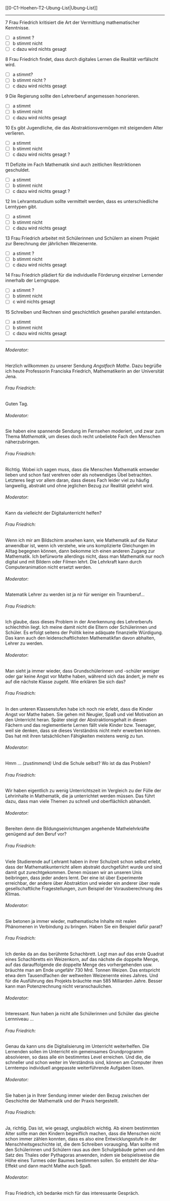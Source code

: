 [[0-C1-Hoehen-T2-Ubung-List|Ubung-List]]

---

7 Frau Friedrich kritisiert die Art der Vermittlung mathematischer Kenntnisse.  
- [ ] a stimmt ?  
- [ ] b stimmt nicht  
- [ ] c dazu wird nichts gesagt  

8 Frau Friedrich findet, dass durch digitales Lernen die Realität verfälscht wird.  
- [ ] a stimmt?
- [ ] b stimmt nicht ?
- [ ] c dazu wird nichts gesagt

9 Die Regierung sollte den Lehrerberuf angemessen honorieren.  
- [ ] a stimmt  
- [ ] b stimmt nicht 
- [ ] c dazu wird nichts gesagt  

10 Es gibt Jugendliche, die das Abstraktionsvermögen mit steigendem Alter verlieren.
- [ ] a stimmt  
- [ ] b stimmt nicht  
- [ ] c dazu wird nichts gesagt  ?

11 Defizite im Fach Mathematik sind auch zeitlichen Restriktionen geschuldet.  
- [ ] a stimmt 
- [ ] b stimmt nicht 
- [ ] c dazu wird nichts gesagt ?

12 Im Lehramtsstudium sollte vermittelt werden, dass es unterschiedliche Lerntypen gibt.  
- [ ] a stimmt  
- [ ] b stimmt nicht  
- [ ] c dazu wird nichts gesagt  

13 Frau Friedrich arbeitet mit Schülerinnen und Schülern an einem Projekt zur Berechnung der jährlichen Weizenernte.  
- [ ] a stimmt  ?
- [ ] b stimmt nicht  
- [ ] c dazu wird nichts gesagt  

14 Frau Friedrich plädiert für die individuelle Förderung einzelner Lernender innerhalb der Lerngruppe.  
- [ ] a stimmt  ?
- [ ] b stimmt nicht  
- [ ] c   wird nichts gesagt  

15 Schreiben und Rechnen sind geschichtlich gesehen parallel entstanden.  
- [ ] a stimmt  
- [ ] b stimmt nicht  
- [ ] c dazu wird nichts gesagt  

----

###### Moderator:  
Herzlich willkommen zu unserer Sendung *Angstfach Mathe*. Dazu begrüße ich heute Professorin Franciska Friedrich, Mathematikerin an der Universität Jena.  

###### Frau Friedrich:  
Guten Tag.  

###### Moderator:  
Sie haben eine spannende Sendung im Fernsehen moderiert, und zwar zum Thema *Mathematik*, um dieses doch recht unbeliebte Fach den Menschen näherzubringen.  

###### Frau Friedrich:  
Richtig. Wobei ich sagen muss, dass die Menschen Mathematik entweder lieben und schon fast verehren oder als notwendiges Übel betrachten. Letzteres liegt vor allem daran, dass dieses Fach leider viel zu häufig langweilig, abstrakt und ohne jeglichen Bezug zur Realität gelehrt wird.  

###### Moderator:  
Kann da vielleicht der Digitalunterricht helfen?  

###### Frau Friedrich:  
Wenn ich mir am Bildschirm ansehen kann, wie Mathematik auf die Natur anwendbar ist, wenn ich verstehe, wie uns komplizierte Gleichungen im Alltag begegnen können, dann bekomme ich einen anderen Zugang zur Mathematik. Ich befürworte allerdings nicht, dass man Mathematik nur noch digital und mit Bildern oder Filmen lehrt. Die Lehrkraft kann durch Computeranimation nicht ersetzt werden.  

###### Moderator:  
Matematik Lehrer zu werden ist ja nir für weniger ein Traumberuf...

###### Frau Friedrich:  
Ich glaube, dass dieses Problem in der Anerkennung des Lehrerberufs schlechthin liegt. Ich meine damit nicht die Eltern oder Schülerinnen und Schüler. Es erfolgt seitens der Politik keine adäquate finanzielle Würdigung. Das kann auch den leidenschaftlichsten Mathematikfan davon abhalten, Lehrer zu werden.  

###### Moderator:  
Man sieht ja immer wieder, dass Grundschülerinnen und -schüler weniger oder gar keine Angst vor Mathe haben, während sich das ändert, je mehr es auf die nächste Klasse zugeht. Wie erklären Sie sich das?  

###### Frau Friedrich:  
In den unteren Klassenstufen habe ich noch nie erlebt, dass die Kinder Angst vor Mathe haben. Sie gehen mit Neugier, Spaß und viel Motivation an den Unterricht heran. Später steigt der Abstraktionsgehalt in diesen Fächern und das reglementierte Lernen fällt viele Kinder bzw. Teenager, weil sie denken, dass sie dieses Verständnis nicht mehr erwerben können. Das hat mit ihren tatsächlichen Fähigkeiten meistens wenig zu tun.  

###### Moderator:  
Hmm ... *(zustimmend)* Und die Schule selbst? Wo ist da das Problem?  

###### Frau Friedrich:  
Wir haben eigentlich zu wenig Unterrichtszeit im Vergleich zu der Fülle der Lehrinhalte in Mathematik, die ja unterrichtet werden müssen. Das führt dazu, dass man viele Themen zu schnell und oberflächlich abhandelt.  

###### Moderator:  
Bereiten denn die Bildungseinrichtungen angehende Mathelehrkräfte genügend auf den Beruf vor?  

###### Frau Friedrich:  
Viele Studierende auf Lehramt haben in ihrer Schulzeit schon selbst erlebt, dass der Mathematikunterricht allem abstrakt durchgeführt wurde und sind damit gut zurechtgekommen. Denen müssen wir an unseren Unis beibringen, dass jeder anders lernt. Der eine ist über Experimente erreichbar, der andere über Abstraktion und wieder ein anderer über reale gesellschaftliche Fragestellungen, zum Beispiel der Vor­aus­berechnung des Klimas.  

###### Moderator:  
Sie betonen ja immer wieder, mathematische Inhalte mit realen Phänomenen in Verbindung zu bringen. Haben Sie ein Beispiel dafür parat?  

###### Frau Friedrich:  
Ich denke da an das berühmte Schachbrett. Legt man auf das erste Quadrat eines Schachbretts ein Weizenkorn, auf das nächste die doppelte Menge, auf das darauffolgende die doppelte Menge des vorhergehenden usw. bräuchte man am Ende ungefähr 730 Mrd. Tonnen Weizen. Das entspricht etwa dem Tausendfachen der weltweiten Weizenernte eines Jahres. Und für die Ausführung des Projekts bräuchte man 585 Milliarden Jahre. Besser kann man Potenzrechnung nicht veranschaulichen.  

###### Moderator:  
Interessant. Nun haben ja nicht alle Schülerinnen und Schüler das gleiche Lernniveau ...  

###### Frau Friedrich:  
Genau da kann uns die Digitalisierung im Unterricht weiterhelfen. Die Lernenden sollen im Unterricht ein gemeinsames Grundprogramm absolvieren, so dass alle ein bestimmtes Level erreichen. Und die, die schneller und schon weiter im Verständnis sind, können am Computer ihren Lerntempo individuell angepasste weiterführende Aufgaben lösen.  

###### Moderator:  
Sie haben ja in Ihrer Sendung immer wieder den Bezug zwischen der Geschichte der Mathematik und der Praxis hergestellt.  

###### Frau Friedrich:  
Ja, richtig. Das ist, wie gesagt, unglaublich wichtig. Ab einem bestimmten Alter sollte man den Kindern begreiflich machen, dass die Menschen nicht schon immer zählen konnten, dass es also eine Entwicklungsstufe in der Menschheitsgeschichte ist, die dem Schreiben vorausging. Man sollte mit den Schülerinnen und Schülern raus aus dem Schulgebäude gehen und den Satz des Thales oder Pythagoras anwenden, indem sie beispielsweise die Höhe eines Turmes oder Baumes bestimmen sollen. So entsteht der Aha-Effekt und dann macht Mathe auch Spaß.  

###### Moderator:  
Frau Friedrich, ich bedanke mich für das interessante Gespräch.